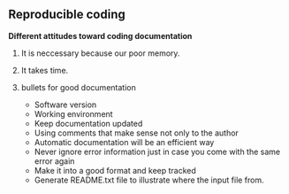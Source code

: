 ## Reproducible coding

**Different attitudes toward coding documentation**

  1. It is neccessary because our poor memory.
  2. It takes time.
  3. bullets for good documentation
      
      * Software version
      * Working environment
      * Keep documentation updated
      * Using comments that make sense not only to the author
      * Automatic documentation will be an efficient way
      * Never ignore error information just in case you come with the same error again
      * Make it into a good format and keep tracked
      * Generate README.txt file to illustrate where the input file from.
